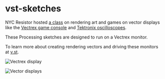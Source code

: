 # vst-sketches

NYC Resistor hosted [a class](https://www.eventbrite.com/e/vector-display-class-tickets-19130654302) on rendering art and games on vector displays like the [Vectrex game console](https://en.wikipedia.org/wiki/Vectrex) and [Tektronix oscilloscopes](https://en.wikipedia.org/wiki/Tektronix).

These Processing sketches are designed to run on a Vectrex monitor.

To learn more about creating rendering vectors and driving these monitors at [v.st](http://v.st).

![Vectrex display](http://vinceallenvince.github.io/vst-sketches/images/IMG_7841.jpg)

![Vector displays](http://vinceallenvince.github.io/vst-sketches/images/IMG_7839.jpg)


